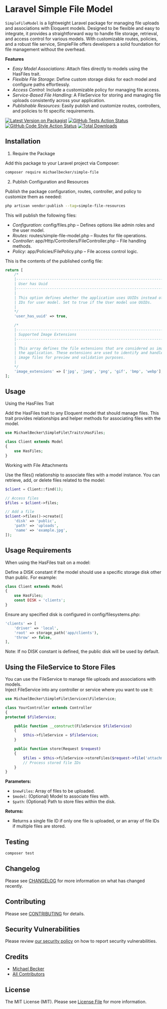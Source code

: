 # Laravel Simple File Model
`SimpleFileModel` is a lightweight Laravel package for managing file uploads and associations with Eloquent models. Designed to be flexible and easy to integrate, it provides a straightforward way to handle file storage, retrieval, and access control for various models. With customizable routes, policies, and a robust file service, SimpleFile offers developers a solid foundation for file management without the overhead.

__Features__
- _Easy Model Associations_: Attach files directly to models using the HasFiles trait.
- _Flexible File Storage_: Define custom storage disks for each model and configure paths effortlessly.
- _Access Control_: Include a customizable policy for managing file access.
- _Service-Based File Handling_: A FileService for storing and managing file uploads consistently across your application.
- _Publishable Resources_: Easily publish and customize routes, controllers, and policies to fit specific requirements.

[![Latest Version on Packagist](https://img.shields.io/packagist/v/seebaermichi/laravel-simple-file-model.svg?style=flat-square)](https://packagist.org/packages/seebaermichi/laravel-simple-file-model)
[![GitHub Tests Action Status](https://img.shields.io/github/actions/workflow/status/seebaermichi/laravel-simple-file-model/run-tests.yml?branch=main&label=tests&style=flat-square)](https://github.com/seebaermichi/laravel-simple-file-model/actions?query=workflow%3Arun-tests+branch%3Amain)
[![GitHub Code Style Action Status](https://img.shields.io/github/actions/workflow/status/seebaermichi/laravel-simple-file-model/fix-php-code-style-issues.yml?branch=main&label=code%20style&style=flat-square)](https://github.com/seebaermichi/laravel-simple-file-model/actions?query=workflow%3A"Fix+PHP+code+style+issues"+branch%3Amain)
[![Total Downloads](https://img.shields.io/packagist/dt/seebaermichi/laravel-simple-file-model.svg?style=flat-square)](https://packagist.org/packages/seebaermichi/laravel-simple-file-model)

## Installation
1. Require the Package

Add this package to your Laravel project via Composer:

```bash
composer require michaelbecker/simple-file
```

2. Publish Configuration and Resources

Publish the package configuration, routes, controller, and policy to customize them as needed:

```bash
php artisan vendor:publish --tag=simple-file-resources
```
This will publish the following files:

- _Configuration_: config/files.php – Defines options like admin roles and the user model.
- _Routes_: routes/simple-file-model.php – Routes for file operations.
- _Controller_: app/Http/Controllers/FileController.php – File handling methods.
- _Policy_: app/Policies/FilePolicy.php – File access control logic.

This is the contents of the published config file:

```php
return [
    /*
    |--------------------------------------------------------------------------
    | User has Uuid
    |--------------------------------------------------------------------------
    |
    | This option defines whether the application uses UUIDs instead of integer
    | IDs for user model. Set to true if the User model use UUIDs.
    |
    */
    'user_has_uuid' => true,

    /*
    |--------------------------------------------------------------------------
    | Supported Image Extensions
    |--------------------------------------------------------------------------
    |
    | This array defines the file extensions that are considered as images in
    | the application. These extensions are used to identify and handle
    | image files for preview and validation purposes.
    |
    */
    'image_extensions' => ['jpg', 'jpeg', 'png', 'gif', 'bmp', 'webp'],
];
```

## Usage
Using the HasFiles Trait

Add the HasFiles trait to any Eloquent model that should manage files. This trait provides relationships and helper methods for associating files with the model.

```php
use MichaelBecker\SimpleFile\Traits\HasFiles;

class Client extends Model
{
    use HasFiles;
}
```
Working with File Attachments

Use the files() relationship to associate files with a model instance. You can retrieve, add, or delete files related to the model:

```php
$client = Client::find(1);

// Access files
$files = $client->files;

// Add a file
$client->files()->create([
    'disk' => 'public',
    'path' => 'uploads',
    'name' => 'example.jpg',
]);
```

## Usage Requirements

When using the HasFiles trait on a model:

Define a DISK constant if the model should use a specific storage disk other than public. For example:

```php
class Client extends Model
{
    use HasFiles;
    const DISK = 'clients';
}
```

Ensure any specified disk is configured in config/filesystems.php:
```php
'clients' => [
    'driver' => 'local',
    'root' => storage_path('app/clients'),
    'throw' => false,
],
```
Note: If no DISK constant is defined, the public disk will be used by default.

## Using the FileService to Store Files
You can use the FileService to manage file uploads and associations with models.  
Inject FileService into any controller or service where you want to use it:

```php
use MichaelBecker\SimpleFile\Services\FileService;

class YourController extends Controller
{
protected $fileService;

    public function __construct(FileService $fileService)
    {
        $this->fileService = $fileService;
    }

    public function store(Request $request)
    {
        $files = $this->fileService->storeFiles($request->file('attachments'), $yourModelInstance);
        // Process stored file IDs
    }
}
```
__Parameters:__
- `$newFiles`: Array of files to be uploaded.
- `$model`: (Optional) Model to associate files with.
- `$path`: (Optional) Path to store files within the disk.  

__Returns:__
- Returns a single file ID if only one file is uploaded, or an array of file IDs if multiple files are stored.

## Testing

```bash
composer test
```

## Changelog

Please see [CHANGELOG](CHANGELOG.md) for more information on what has changed recently.

## Contributing

Please see [CONTRIBUTING](CONTRIBUTING.md) for details.

## Security Vulnerabilities

Please review [our security policy](../../security/policy) on how to report security vulnerabilities.

## Credits

- [Michael Becker](https://github.com/seebaermichi)
- [All Contributors](../../contributors)

## License

The MIT License (MIT). Please see [License File](LICENSE.md) for more information.
